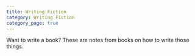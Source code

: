```yaml
---
title: Writing Fiction
category: Writing Fiction
category_page: true
---
```


Want to write a book? These are notes from books on how to write those things.
